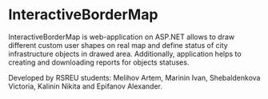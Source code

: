 # InteractiveBorderMap

InteractiveBorderMap is web-application on ASP.NET allows to draw different custom user shapes on real map and define status of city infrastructure objects in drawed area. Additionally, application helps to creating and downloading reports for objects statuses.

Developed by RSREU students: Melihov Artem, Marinin Ivan, Shebaldenkova Victoria, Kalinin Nikita and Epifanov Alexander.
